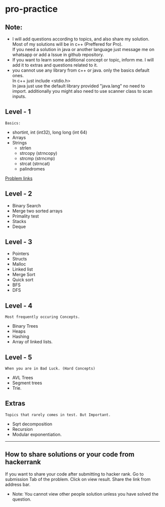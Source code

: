 # pro-practice

## Note:
* I will add questions according to topics, and also share my solution. Most of my solutions will be in c++ (Preffered for Pro).  <br> If you need a solution in java or another language just message me on whatsapp or add a Issue in github repository.
* If you want to learn some additional concept or topic, inform me. I will add it to extras and questions related to it.
* you cannot use any library from c++ or java. only the basics default ones. <br>
In c++ just include <stdio.h><br>
In java just use the default library provided "java.lang"  no need to import. additionally you might also need to use scanner class to scan inputs.


## Level - 1 
```
Basics:
```
* shortint, int (int32), long long (int 64) 
* Arrays
* Strings
    * strlen
    * strcopy (strncopy)
    * strcmp (strncmp)
    * strcat (strncat)
    * palindromes


[Problem links](Level_1.md)

## Level - 2
* Binary Search 
* Merge two sorted arrays
* Primality test
* Stacks
* Deque

## Level - 3
* Pointers
* Structs
* Malloc
* Linked list
* Merge Sort
* Quick sort
* BFS
* DFS

## Level - 4
```
Most frequently occuring Concepts.
```
* Binary Trees
* Heaps
* Hashing
* Array of linked lists.

## Level - 5
```
When you are in Bad Luck. (Hard Concepts)
```
* AVL Trees
* Segment trees
* Trie.

## Extras
```
Topics that rarely comes in test. But Important.
```
* Sqrt decomposition
* Recursion
* Modular exponentiation.


<hr>

## How to share solutions or your code from hackerrank

If you want to share your code after submitting to hacker rank.
Go to submission Tab of the problem. Click on view result.
Share the link from address bar.
* Note: You cannot view other people solution unless you have solved the question.
